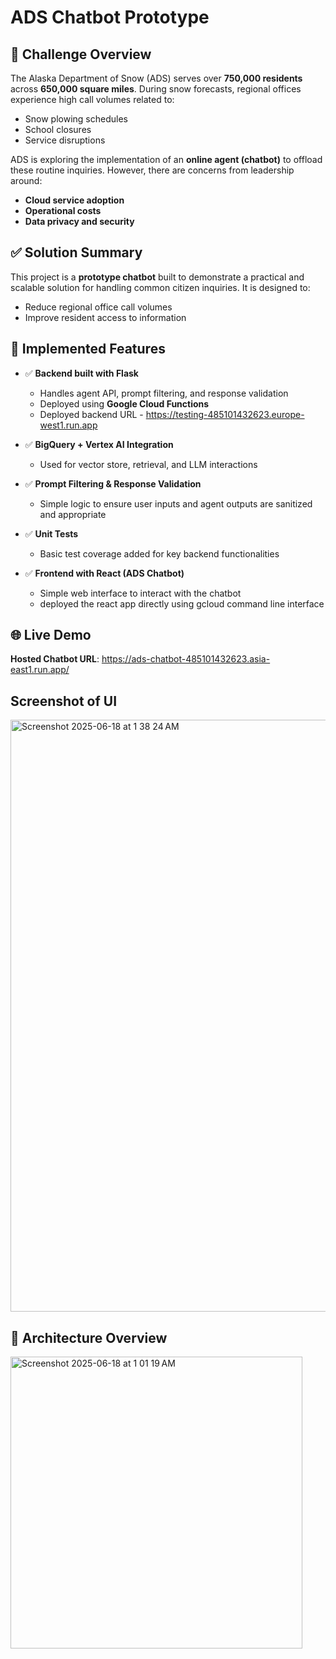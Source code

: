 # ADS Chatbot Prototype

## 🧩 Challenge Overview

The Alaska Department of Snow (ADS) serves over **750,000 residents** across **650,000 square miles**. During snow forecasts, regional offices experience high call volumes related to:

- Snow plowing schedules  
- School closures  
- Service disruptions  

ADS is exploring the implementation of an **online agent (chatbot)** to offload these routine inquiries. However, there are concerns from leadership around:

- **Cloud service adoption**
- **Operational costs**
- **Data privacy and security**

## ✅ Solution Summary

This project is a **prototype chatbot** built to demonstrate a practical and scalable solution for handling common citizen inquiries. It is designed to:

- Reduce regional office call volumes  
- Improve resident access to information  
## 🔧 Implemented Features

- ✅ **Backend built with Flask**  
  - Handles agent API, prompt filtering, and response validation
  - Deployed using **Google Cloud Functions**
  - Deployed backend URL - https://testing-485101432623.europe-west1.run.app
- ✅ **BigQuery + Vertex AI Integration**  
  - Used for vector store, retrieval, and LLM interactions

- ✅ **Prompt Filtering & Response Validation**  
  - Simple logic to ensure user inputs and agent outputs are sanitized and appropriate

- ✅ **Unit Tests**  
  - Basic test coverage added for key backend functionalities

- ✅ **Frontend with React (ADS Chatbot)**  
  - Simple web interface to interact with the chatbot
  - deployed the react app directly using gcloud command line interface

## 🌐 Live Demo

**Hosted Chatbot URL**: https://ads-chatbot-485101432623.asia-east1.run.app/ 

## Screenshot of UI
<img width="947" alt="Screenshot 2025-06-18 at 1 38 24 AM" src="https://github.com/user-attachments/assets/24ecc310-ead2-4d7b-a8e6-be27fc0c0f53" />


## 🧱 Architecture Overview
<img width="467" alt="Screenshot 2025-06-18 at 1 01 19 AM" src="https://github.com/user-attachments/assets/e549df2c-94fc-4ee9-be7e-52c2ffa152b1" />


